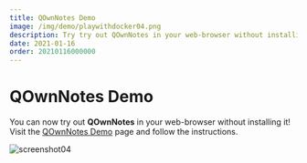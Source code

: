 ```yaml
---
title: QOwnNotes Demo
image: /img/demo/playwithdocker04.png
description: Try try out QOwnNotes in your web-browser without installing it!
date: 2021-01-16
order: 20210116000000
---
```


# QOwnNotes Demo

<BlogDate v-bind:fm="$frontmatter" />

You can now try out **QOwnNotes** in your web-browser without installing it!
Visit the [QOwnNotes Demo](../getting-started/demo.md) page and follow the instructions.

![screenshot04](/img/demo/playwithdocker04.png)
